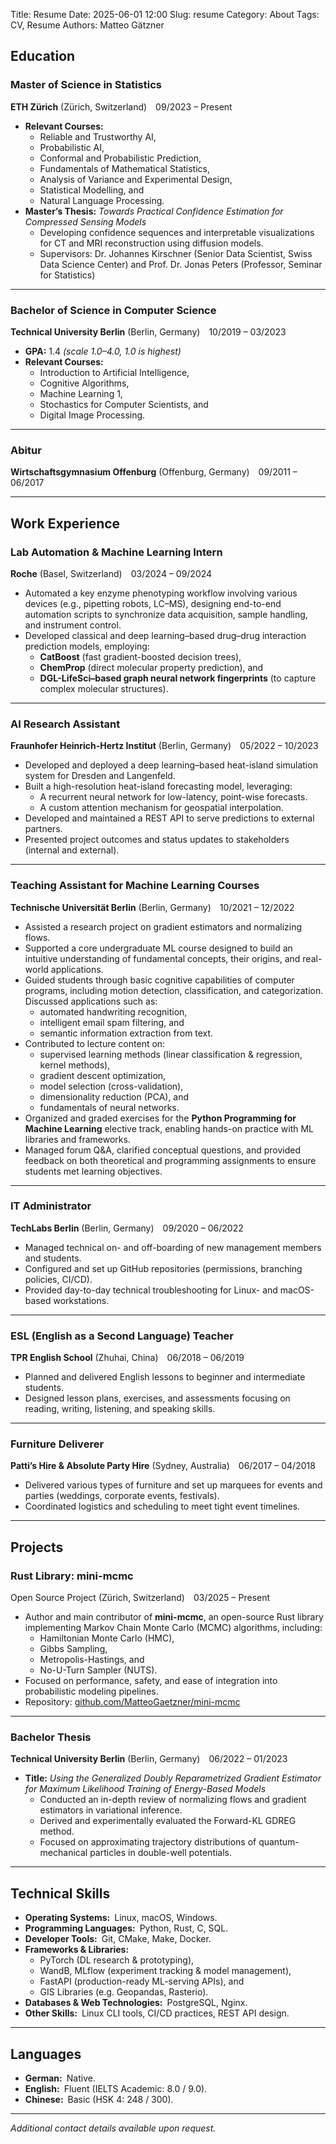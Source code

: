 Title: Resume
Date: 2025-06-01 12:00
Slug: resume
Category: About
Tags: CV, Resume
Authors: Matteo Gätzner

## Education

### Master of Science in Statistics

**ETH Zürich** (Zürich, Switzerland) 09/2023 – Present

- **Relevant Courses:**
    - Reliable and Trustworthy AI,
    - Probabilistic AI,
    - Conformal and Probabilistic Prediction,
    - Fundamentals of Mathematical Statistics,
    - Analysis of Variance and Experimental Design,
    - Statistical Modelling, and
    - Natural Language Processing.
- **Master’s Thesis:** _Towards Practical Confidence Estimation for Compressed Sensing Models_
    - Developing confidence sequences and interpretable visualizations for CT and MRI reconstruction using diffusion models.
    - Supervisors: Dr. Johannes Kirschner (Senior Data Scientist, Swiss Data Science Center) and Prof. Dr. Jonas Peters (Professor, Seminar for Statistics)

---

### Bachelor of Science in Computer Science

**Technical University Berlin** (Berlin, Germany) 10/2019 – 03/2023

- **GPA:** 1.4 _(scale 1.0–4.0, 1.0 is highest)_
- **Relevant Courses:**
    - Introduction to Artificial Intelligence,
    - Cognitive Algorithms,
    - Machine Learning 1,
    - Stochastics for Computer Scientists, and
    - Digital Image Processing.

---

### Abitur

**Wirtschaftsgymnasium Offenburg** (Offenburg, Germany) 09/2011 – 06/2017

---

## Work Experience

### Lab Automation & Machine Learning Intern

**Roche** (Basel, Switzerland) 03/2024 – 09/2024

- Automated a key enzyme phenotyping workflow involving various devices (e.g., pipetting robots, LC–MS), designing end-to-end automation scripts to synchronize data acquisition, sample handling, and instrument control.
- Developed classical and deep learning–based drug–drug interaction prediction models, employing:
    - **CatBoost** (fast gradient-boosted decision trees),
    - **ChemProp** (direct molecular property prediction), and
    - **DGL-LifeSci–based graph neural network fingerprints** (to capture complex molecular structures).

---

### AI Research Assistant

**Fraunhofer Heinrich-Hertz Institut** (Berlin, Germany) 05/2022 – 10/2023

- Developed and deployed a deep learning–based heat-island simulation system for Dresden and Langenfeld.
- Built a high-resolution heat-island forecasting model, leveraging:
    - A recurrent neural network for low-latency, point-wise forecasts.
    - A custom attention mechanism for geospatial interpolation.
- Developed and maintained a REST API to serve predictions to external partners.
- Presented project outcomes and status updates to stakeholders (internal and external).

---

### Teaching Assistant for Machine Learning Courses

**Technische Universität Berlin** (Berlin, Germany) 10/2021 – 12/2022

- Assisted a research project on gradient estimators and normalizing flows.
- Supported a core undergraduate ML course designed to build an intuitive understanding of fundamental concepts, their origins, and real-world applications.
- Guided students through basic cognitive capabilities of computer programs, including motion detection, classification, and categorization. Discussed applications such as:
    - automated handwriting recognition,
    - intelligent email spam filtering, and
    - semantic information extraction from text.
- Contributed to lecture content on:
    - supervised learning methods (linear classification & regression, kernel methods),
    - gradient descent optimization,
    - model selection (cross-validation),
    - dimensionality reduction (PCA), and
    - fundamentals of neural networks.
- Organized and graded exercises for the **Python Programming for Machine Learning** elective track, enabling hands-on practice with ML libraries and frameworks.
- Managed forum Q&A, clarified conceptual questions, and provided feedback on both theoretical and programming assignments to ensure students met learning objectives.

---

### IT Administrator

**TechLabs Berlin** (Berlin, Germany) 09/2020 – 06/2022

- Managed technical on- and off-boarding of new management members and students.
- Configured and set up GitHub repositories (permissions, branching policies, CI/CD).
- Provided day-to-day technical troubleshooting for Linux- and macOS-based workstations.

---

### ESL (English as a Second Language) Teacher

**TPR English School** (Zhuhai, China) 06/2018 – 06/2019

- Planned and delivered English lessons to beginner and intermediate students.
- Designed lesson plans, exercises, and assessments focusing on reading, writing, listening, and speaking skills.

---

### Furniture Deliverer

**Patti’s Hire & Absolute Party Hire** (Sydney, Australia) 06/2017 – 04/2018

- Delivered various types of furniture and set up marquees for events and parties (weddings, corporate events, festivals).
- Coordinated logistics and scheduling to meet tight event timelines.

---

## Projects

### Rust Library: **mini-mcmc**

Open Source Project (Zürich, Switzerland) 03/2025 – Present

- Author and main contributor of **mini-mcmc**, an open-source Rust library implementing Markov Chain Monte Carlo (MCMC) algorithms, including:
    - Hamiltonian Monte Carlo (HMC),
    - Gibbs Sampling,
    - Metropolis-Hastings, and
    - No-U-Turn Sampler (NUTS).
- Focused on performance, safety, and ease of integration into probabilistic modeling pipelines.
- Repository: [github.com/MatteoGaetzner/mini-mcmc](https://github.com/MatteoGaetzner/mini-mcmc)

---

### Bachelor Thesis

**Technical University Berlin** (Berlin, Germany) 06/2022 – 01/2023

- **Title:** _Using the Generalized Doubly Reparametrized Gradient Estimator for Maximum Likelihood Training of Energy-Based Models_
    - Conducted an in-depth review of normalizing flows and gradient estimators in variational inference.
    - Derived and experimentally evaluated the Forward-KL GDREG method.
    - Focused on approximating trajectory distributions of quantum-mechanical particles in double-well potentials.

---

## Technical Skills

- **Operating Systems:** Linux, macOS, Windows.
- **Programming Languages:** Python, Rust, C, SQL.
- **Developer Tools:** Git, CMake, Make, Docker.
- **Frameworks & Libraries:** 
    - PyTorch (DL research & prototyping),
    - WandB, MLflow (experiment tracking & model management),
    - FastAPI (production-ready ML-serving APIs), and
    - GIS Libraries (e.g. Geopandas, Rasterio).
- **Databases & Web Technologies:** PostgreSQL, Nginx.
- **Other Skills:** Linux CLI tools, CI/CD practices, REST API design.

---

## Languages

- **German:** Native.
- **English:** Fluent (IELTS Academic: 8.0 / 9.0).
- **Chinese:** Basic (HSK 4: 248 / 300).

---

_Additional contact details available upon request._
